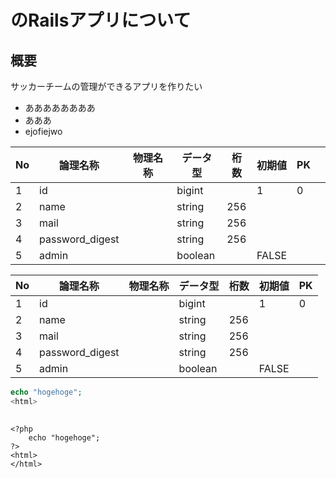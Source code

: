 # のRailsアプリについて

## 概要

サッカーチームの管理ができるアプリを作りたい

- ああああああああ
- あああ
- ejofiejwo

| No   | 論理名称        | 物理名称 | データ型 | 桁数 | 初期値 | PK   |      |
| ---- | --------------- | -------- | -------- | ---- | ------ | ---- | ---- |
| 1    | id              |          | bigint   |      | 1      | 0    |      |
| 2    | name            |          | string   | 256  |        |      |      |
| 3    | mail            |          | string   | 256  |        |      |      |
| 4    | password_digest |          | string   | 256  |        |      |      |
| 5    | admin           |          | boolean  |      | FALSE  |      |      |


| No | 論理名称        | 物理名称 | データ型 | 桁数 | 初期値 | PK |
|----|-----------------|----------|----------|------|--------|----|
| 1  | id              |          | bigint   |      | 1      | 0  |
| 2  | name            |          | string   | 256  |        |    |
| 3  | mail            |          | string   | 256  |        |    |
| 4  | password_digest |          | string   | 256  |        |    |
| 5  | admin           |          | boolean  |      | FALSE  |    |

```php
echo "hogehoge";
<html>
    
```

```php+HTML
<?php
    echo "hogehoge";
?>
<html>
</html>  
```





